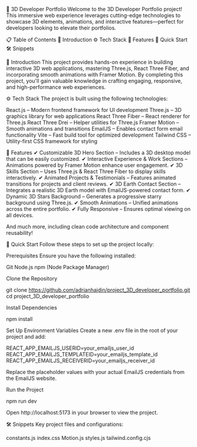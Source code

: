 🚀 3D Developer Portfolio
Welcome to the 3D Developer Portfolio project! This immersive web experience leverages cutting-edge technologies to showcase 3D elements, animations, and interactive features—perfect for developers looking to elevate their portfolios.

📋 Table of Contents
🎯 Introduction
⚙️ Tech Stack
🔹 Features
🚀 Quick Start
🛠️ Snippets

🎯 Introduction
This project provides hands-on experience in building interactive 3D web applications, mastering Three.js, React Three Fiber, and incorporating smooth animations with Framer Motion. By completing this project, you'll gain valuable knowledge in crafting engaging, responsive, and high-performance web experiences.

⚙️ Tech Stack
The project is built using the following technologies:

React.js – Modern frontend framework for UI development
Three.js – 3D graphics library for web applications
React Three Fiber – React renderer for Three.js
React Three Drei – Helper utilities for Three.js
Framer Motion – Smooth animations and transitions
EmailJS – Enables contact form email functionality
Vite – Fast build tool for optimized development
Tailwind CSS – Utility-first CSS framework for styling

🔹 Features
✔ Customizable 3D Hero Section – Includes a 3D desktop model that can be easily customized.
✔ Interactive Experience & Work Sections – Animations powered by Framer Motion enhance user engagement.
✔ 3D Skills Section – Uses Three.js & React Three Fiber to display skills interactively.
✔ Animated Projects & Testimonials – Features animated transitions for projects and client reviews.
✔ 3D Earth Contact Section – Integrates a realistic 3D Earth model with EmailJS-powered contact form.
✔ Dynamic 3D Stars Background – Generates a progressive starry background using Three.js.
✔ Smooth Animations – Unified animations across the entire portfolio.
✔ Fully Responsive – Ensures optimal viewing on all devices.

And much more, including clean code architecture and component reusability!

🚀 Quick Start
Follow these steps to set up the project locally:

Prerequisites
Ensure you have the following installed:

Git
Node.js
npm (Node Package Manager)

Clone the Repository

git clone https://github.com/adrianhajdin/project_3D_developer_portfolio.git  
cd project_3D_developer_portfolio  

Install Dependencies

npm install  


Set Up Environment Variables
Create a new .env file in the root of your project and add:

REACT_APP_EMAILJS_USERID=your_emailjs_user_id  
REACT_APP_EMAILJS_TEMPLATEID=your_emailjs_template_id  
REACT_APP_EMAILJS_RECEIVERID=your_emailjs_receiver_id  

Replace the placeholder values with your actual EmailJS credentials from the EmailJS website.

Run the Project

npm run dev  

Open http://localhost:5173 in your browser to view the project.

🛠️ Snippets
Key project files and configurations:

constants.js
index.css
Motion.js
styles.js
tailwind.config.cjs